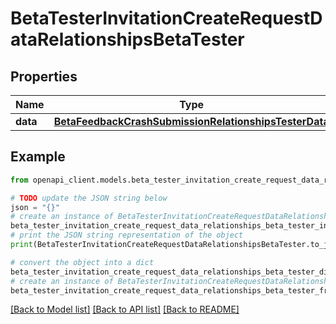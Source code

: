 # BetaTesterInvitationCreateRequestDataRelationshipsBetaTester


## Properties

Name | Type | Description | Notes
------------ | ------------- | ------------- | -------------
**data** | [**BetaFeedbackCrashSubmissionRelationshipsTesterData**](BetaFeedbackCrashSubmissionRelationshipsTesterData.md) |  | [optional] 

## Example

```python
from openapi_client.models.beta_tester_invitation_create_request_data_relationships_beta_tester import BetaTesterInvitationCreateRequestDataRelationshipsBetaTester

# TODO update the JSON string below
json = "{}"
# create an instance of BetaTesterInvitationCreateRequestDataRelationshipsBetaTester from a JSON string
beta_tester_invitation_create_request_data_relationships_beta_tester_instance = BetaTesterInvitationCreateRequestDataRelationshipsBetaTester.from_json(json)
# print the JSON string representation of the object
print(BetaTesterInvitationCreateRequestDataRelationshipsBetaTester.to_json())

# convert the object into a dict
beta_tester_invitation_create_request_data_relationships_beta_tester_dict = beta_tester_invitation_create_request_data_relationships_beta_tester_instance.to_dict()
# create an instance of BetaTesterInvitationCreateRequestDataRelationshipsBetaTester from a dict
beta_tester_invitation_create_request_data_relationships_beta_tester_from_dict = BetaTesterInvitationCreateRequestDataRelationshipsBetaTester.from_dict(beta_tester_invitation_create_request_data_relationships_beta_tester_dict)
```
[[Back to Model list]](../README.md#documentation-for-models) [[Back to API list]](../README.md#documentation-for-api-endpoints) [[Back to README]](../README.md)


